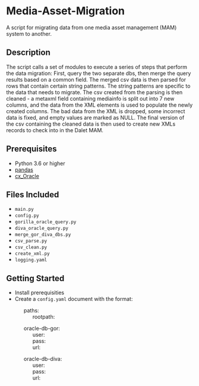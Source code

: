 # Media-Asset-Migration
A script for migrating data from one media asset management (MAM) system to another.

## Description
The script calls a set of modules to execute a series of steps that
perform the data migration: First, query the two separate dbs, then merge
the query results based on a common field. The merged csv data is then
parsed for rows that contain certain string patterns. The string patterns
are specific to the data that needs to migrate. The csv created from the
parsing is then cleaned - a metaxml field containing mediainfo is split
out into 7 new columns, and the data from the XML elements is used to
populate the newly created columns. The bad data from the XML is dropped,
some incorrect data is fixed, and empty values are marked as NULL. The
final version of the csv containing the cleaned data is then used to
create new XMLs records to check into in the Dalet MAM.

## Prerequisites 

* Python 3.6 or higher
* [pandas](https://pandas.pydata.org) 
* [cx_Oracle](https://oracle.github.io/python-cx_Oracle/)

## Files Included

* `main.py`
* `config.py`
* `gorilla_oracle_query.py`
* `diva_oracle_query.py`
* `merge_gor_diva_dbs.py`
* `csv_parse.py`
* `csv_clean.py`
* `create_xml.py`
* `logging.yaml `


## Getting Started

* Install prerequisities 
* Create a `config.yaml` document with the format: 
&nbsp;   &nbsp;   &nbsp;   &nbsp;   &nbsp;  

&nbsp; &nbsp; &nbsp; &nbsp; &nbsp; &nbsp; paths: &nbsp;   &nbsp;   &nbsp;   &nbsp;   &nbsp;  
&nbsp; &nbsp; &nbsp; &nbsp; &nbsp; &nbsp; &nbsp; &nbsp; &nbsp; rootpath:&nbsp;   &nbsp;   &nbsp;   &nbsp;   &nbsp;  

&nbsp; &nbsp; &nbsp; &nbsp; &nbsp; &nbsp; oracle-db-gor:&nbsp;   &nbsp;   &nbsp;   &nbsp;   &nbsp;  
  &nbsp; &nbsp; &nbsp; &nbsp; &nbsp; &nbsp; &nbsp; &nbsp; &nbsp; user:&nbsp;   &nbsp;   &nbsp;   &nbsp;   &nbsp;  
  &nbsp; &nbsp; &nbsp; &nbsp; &nbsp; &nbsp; &nbsp; &nbsp; &nbsp; pass:&nbsp;   &nbsp;   &nbsp;   &nbsp;   &nbsp;  
  &nbsp; &nbsp; &nbsp; &nbsp; &nbsp; &nbsp; &nbsp; &nbsp; &nbsp; url: &nbsp;   &nbsp;   &nbsp;   &nbsp;   &nbsp;  

&nbsp; &nbsp; &nbsp; &nbsp; &nbsp; &nbsp; oracle-db-diva: &nbsp;   &nbsp;   &nbsp;   &nbsp;   &nbsp;  
  &nbsp; &nbsp; &nbsp; &nbsp; &nbsp; &nbsp; &nbsp; &nbsp; &nbsp; user:  &nbsp;   &nbsp;   &nbsp;   &nbsp;   &nbsp;  
  &nbsp; &nbsp; &nbsp; &nbsp; &nbsp; &nbsp; &nbsp; &nbsp; &nbsp; pass:  &nbsp;   &nbsp;   &nbsp;   &nbsp;   &nbsp;  
  &nbsp; &nbsp; &nbsp; &nbsp; &nbsp; &nbsp; &nbsp; &nbsp; &nbsp; url:  &nbsp;   &nbsp;   &nbsp;   &nbsp;   &nbsp;  


